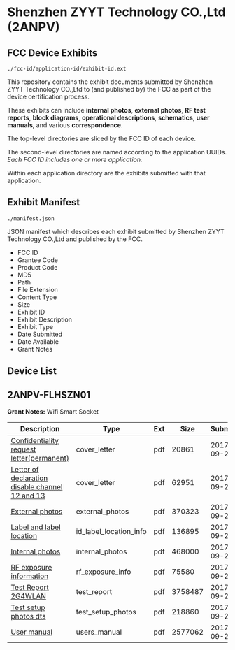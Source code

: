 # Shenzhen ZYYT Technology CO.,Ltd (2ANPV)
## FCC Device Exhibits

```
./fcc-id/application-id/exhibit-id.ext
```

This repository contains the exhibit documents submitted by Shenzhen ZYYT Technology CO.,Ltd to (and published by) the FCC as part of the device certification process.

These exhibits can include **internal photos**, **external photos**, **RF test reports**, **block diagrams**, **operational descriptions**, **schematics**, **user manuals**, and various **correspondence**.

The top-level directories are sliced by the FCC ID of each device.

The second-level directories are named according to the application UUIDs. *Each FCC ID includes one or more application.*

Within each application directory are the exhibits submitted with that application. 

## Exhibit Manifest

```
./manifest.json
```

JSON manifest which describes each exhibit submitted by Shenzhen ZYYT Technology CO.,Ltd and published by the FCC.

- FCC ID
- Grantee Code
- Product Code
- MD5
- Path
- File Extension
- Content Type
- Size
- Exhibit ID
- Exhibit Description
- Exhibit Type
- Date Submitted
- Date Available
- Grant Notes

## Device List
## 2ANPV-FLHSZN01
**Grant Notes:** Wifi Smart Socket

| Description | Type | Ext | Size | Submitted | Available |
| ----------- | ---- | --- | ---- | --------- | --------- |
| [Confidentiality request letter(permanent)](2ANPV-FLHSZN01/bec5381cb0c1b2269941ea8a1c16e532/3574539.pdf) | cover_letter | pdf | 20861 | 2017-09-22 | 2017-09-22 |
| [Letter of declaration disable channel 12 and 13](2ANPV-FLHSZN01/bec5381cb0c1b2269941ea8a1c16e532/3574545.pdf) | cover_letter | pdf | 62951 | 2017-09-22 | 2017-09-22 |
| [External photos](2ANPV-FLHSZN01/bec5381cb0c1b2269941ea8a1c16e532/3574540.pdf) | external_photos | pdf | 370323 | 2017-09-22 | 2017-09-22 |
| [Label and label location](2ANPV-FLHSZN01/bec5381cb0c1b2269941ea8a1c16e532/3574544.pdf) | id_label_location_info | pdf | 136895 | 2017-09-22 | 2017-09-22 |
| [Internal photos](2ANPV-FLHSZN01/bec5381cb0c1b2269941ea8a1c16e532/3574543.pdf) | internal_photos | pdf | 468000 | 2017-09-22 | 2017-09-22 |
| [RF exposure information](2ANPV-FLHSZN01/bec5381cb0c1b2269941ea8a1c16e532/3574547.pdf) | rf_exposure_info | pdf | 75580 | 2017-09-22 | 2017-09-22 |
| [Test Report 2G4WLAN](2ANPV-FLHSZN01/bec5381cb0c1b2269941ea8a1c16e532/3574549.pdf) | test_report | pdf | 3758487 | 2017-09-22 | 2017-09-22 |
| [Test setup photos dts](2ANPV-FLHSZN01/bec5381cb0c1b2269941ea8a1c16e532/3574550.pdf) | test_setup_photos | pdf | 218860 | 2017-09-22 | 2017-09-22 |
| [User manual](2ANPV-FLHSZN01/bec5381cb0c1b2269941ea8a1c16e532/3574551.pdf) | users_manual | pdf | 2577062 | 2017-09-22 | 2017-09-22 |

